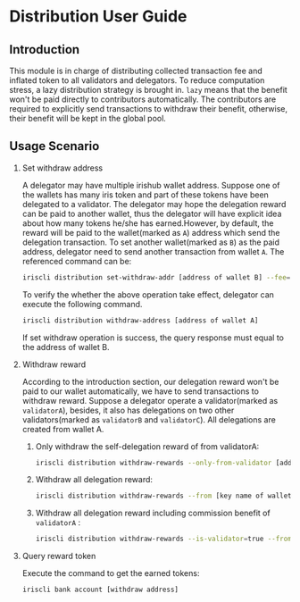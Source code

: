 # Distribution User Guide

## Introduction 

This module is in charge of distributing collected transaction fee and inflated token to all validators and delegators. To reduce computation stress, a lazy distribution strategy is brought in. `lazy` means that the benefit won't be paid directly to contributors automatically. The contributors are required to explicitly send transactions to withdraw their benefit, otherwise, their benefit will be kept in the global pool. 

## Usage Scenario

1. Set withdraw address

    A delegator may have multiple irishub wallet address. Suppose one of the wallets has many iris token and part of these tokens have been delegated to a validator. The delegator may hope the delegation reward can be paid to another wallet, thus the delegator will have explicit idea about how many tokens he/she has earned.However, by default, the reward will be paid to the wallet(marked as `A`) address which send the delegation transaction. To set another wallet(marked as `B`) as the paid address, delegator need to send another transaction from wallet `A`. The referenced command can be:
    ```bash
    iriscli distribution set-withdraw-addr [address of wallet B] --fee=0.004iris --from=[key name of wallet A] --chain-id=[chain-id]
    ```  
    To verify the whether the above operation take effect, delegator can execute the following command.
    ```bash
    iriscli distribution withdraw-address [address of wallet A]
    ```
    If set withdraw operation is success, the query response must equal to the address of wallet B.

2. Withdraw reward 

    According to the introduction section, our delegation reward won't be paid to our wallet automatically, we have to send transactions to withdraw reward.
    Suppose a delegator operate a validator(marked as `validatorA`), besides, it also has delegations on two other validators(marked as `validatorB` and `validatorC`). All delegations are created from wallet A.
    
    1. Only withdraw the self-delegation reward of from validatorA:
        ```bash
        iriscli distribution withdraw-rewards --only-from-validator [address of validatorA] --from [key name of wallet A] --fee=0.004iris --chain-id=[chain-id]
        ```
    2. Withdraw all delegation reward:
        ```bash
        iriscli distribution withdraw-rewards --from [key name of wallet A] --fee=0.004iris --chain-id=[chain-id]
        ```
    3. Withdraw all delegation reward including commission benefit of `validatorA` :
        ```bash
        iriscli distribution withdraw-rewards --is-validator=true --from [key name of wallet A] --fee=0.004iris --chain-id=[chain-id]
        ```
        
3. Query reward token

    Execute the command to get the earned tokens:
    ```bash
    iriscli bank account [withdraw address]
    ```